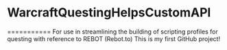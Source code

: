 # WarcraftQuestingHelpsCustomAPI
===========
For use in streamlining the building of scripting profiles for questing with reference to REBOT (Rebot.to)
This is my first GitHub project!
